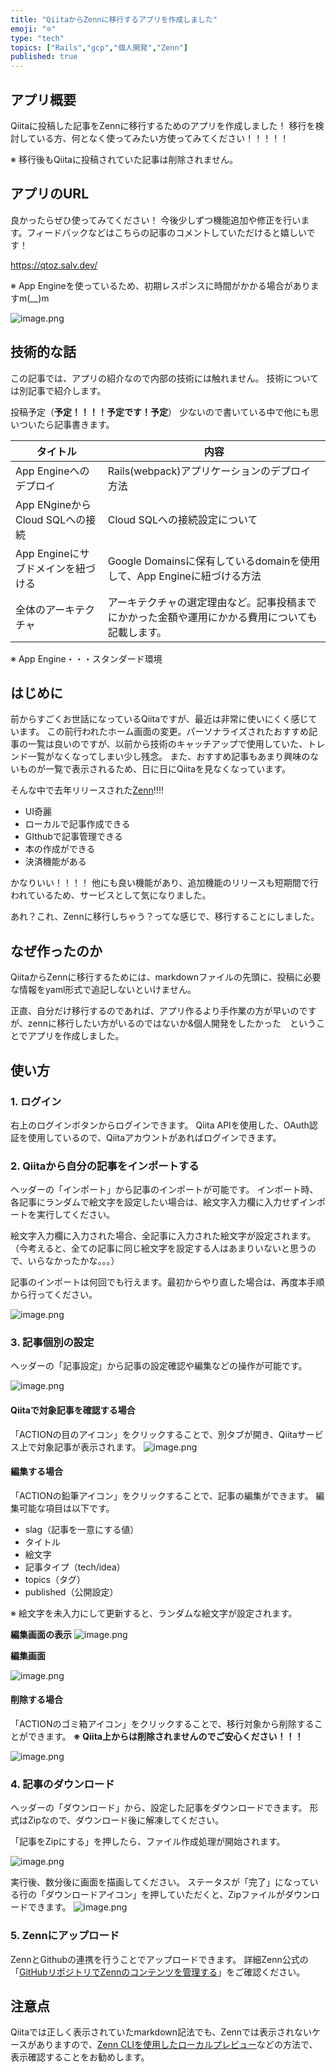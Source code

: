 ```yaml
---
title: "QiitaからZennに移行するアプリを作成しました" 
emoji: "🔯"
type: "tech" 
topics: ["Rails","gcp","個人開発","Zenn"]
published: true
---
```

## アプリ概要
Qiitaに投稿した記事をZennに移行するためのアプリを作成しました！
移行を検討している方、何となく使ってみたい方使ってみてください！！！！！

※ 移行後もQiitaに投稿されていた記事は削除されません。


## アプリのURL
良かったらぜひ使ってみてください！
今後少しずつ機能追加や修正を行います。フィードバックなどはこちらの記事のコメントしていただけると嬉しいです！

https://qtoz.salv.dev/

※ App Engineを使っているため、初期レスポンスに時間がかかる場合がありますm(__)m

![image.png](https://qiita-image-store.s3.ap-northeast-1.amazonaws.com/0/224082/76b81f76-45fb-1c4b-0f1d-637455c3185c.png)


## 技術的な話
この記事では、アプリの紹介なので内部の技術には触れません。
技術については別記事で紹介します。

投稿予定（**予定！！！！予定です！予定**）
少ないので書いている中で他にも思いついたら記事書きます。

| タイトル                           | 内容                                                         |
| ---------------------------------- | ------------------------------------------------------------ |
| App Engineへのデプロイ             | Rails(webpack)アプリケーションのデプロイ方法                 |
| App ENgineからCloud SQLへの接続    | Cloud SQLへの接続設定について                                |
| App Engineにサブドメインを紐づける | Google Domainsに保有しているdomainを使用して、App Engineに紐づける方法 |
| 全体のアーキテクチャ               | アーキテクチャの選定理由など。記事投稿までにかかった金額や運用にかかる費用についても記載します。 |



※ App Engine・・・スタンダード環境




## はじめに

前からすごくお世話になっているQiitaですが、最近は非常に使いにくく感じています。
この前行われたホーム画面の変更。パーソナライズされたおすすめ記事の一覧は良いのですが、以前から技術のキャッチアップで使用していた、トレンド一覧がなくなってしまい少し残念。
また、おすすめ記事もあまり興味のないものが一覧で表示されるため、日に日にQiitaを見なくなっています。

そんな中で去年リリースされた[Zenn](https://zenn.dev/)!!!!

- UI奇麗
- ローカルで記事作成できる
- GIthubで記事管理できる
- 本の作成ができる
- 決済機能がある

かなりいい！！！！
他にも良い機能があり、追加機能のリリースも短期間で行われているため、サービスとして気になりました。

あれ？これ、Zennに移行しちゃう？ってな感じで、移行することにしました。




## なぜ作ったのか

QiitaからZennに移行するためには、markdownファイルの先頭に、投稿に必要な情報をyaml形式で追記しないといけません。


正直、自分だけ移行するのであれば、アプリ作るより手作業の方が早いのですが、zennに移行したい方がいるのではないか&個人開発をしたかった　ということでアプリを作成しました。


## 使い方

### 1. ログイン
右上のログインボタンからログインできます。
Qiita APIを使用した、OAuth認証を使用しているので、Qiitaアカウントがあればログインできます。


### 2. Qiitaから自分の記事をインポートする
ヘッダーの「インポート」から記事のインポートが可能です。
インポート時、各記事にランダムで絵文字を設定したい場合は、絵文字入力欄に入力せずインポートを実行してください。

絵文字入力欄に入力された場合、全記事に入力された絵文字が設定されます。
（今考えると、全ての記事に同じ絵文字を設定する人はあまりいないと思うので、いらなかったかな。。。）

記事のインポートは何回でも行えます。最初からやり直した場合は、再度本手順から行ってください。

![image.png](https://qiita-image-store.s3.ap-northeast-1.amazonaws.com/0/224082/c460c5fc-0a54-be2d-f590-4b08c62d8cd8.png)


### 3. 記事個別の設定
ヘッダーの「記事設定」から記事の設定確認や編集などの操作が可能です。

![image.png](https://qiita-image-store.s3.ap-northeast-1.amazonaws.com/0/224082/9d5b5251-d956-cdde-4cbf-db7f923f9c67.png)



#### Qiitaで対象記事を確認する場合
「ACTIONの目のアイコン」をクリックすることで、別タブが開き、Qiitaサービス上で対象記事が表示されます。
![image.png](https://qiita-image-store.s3.ap-northeast-1.amazonaws.com/0/224082/cd677457-5a8f-0295-1392-af11cc094cdf.png)


#### 編集する場合
「ACTIONの鉛筆アイコン」をクリックすることで、記事の編集ができます。
編集可能な項目は以下です。

- slag（記事を一意にする値）
- タイトル
- 絵文字
- 記事タイプ（tech/idea）
- topics（タグ）
- published（公開設定）

※ 絵文字を未入力にして更新すると、ランダムな絵文字が設定されます。

**編集画面の表示**
![image.png](https://qiita-image-store.s3.ap-northeast-1.amazonaws.com/0/224082/914de47a-b6b4-ec49-c3c7-507cb5558ba0.png)

**編集画面**

![image.png](https://qiita-image-store.s3.ap-northeast-1.amazonaws.com/0/224082/88d25ebe-88cf-be81-c4fc-51c1e4daba4e.png)




#### 削除する場合
「ACTIONのゴミ箱アイコン」をクリックすることで、移行対象から削除することができます。
**※ Qiita上からは削除されませんのでご安心ください！！！**

![image.png](https://qiita-image-store.s3.ap-northeast-1.amazonaws.com/0/224082/a441e347-4ccf-54f9-3486-e02e7cef7a22.png)



### 4. 記事のダウンロード
ヘッダーの「ダウンロード」から、設定した記事をダウンロードできます。
形式はZipなので、ダウンロード後に解凍してください。

「記事をZipにする」を押したら、ファイル作成処理が開始されます。

![image.png](https://qiita-image-store.s3.ap-northeast-1.amazonaws.com/0/224082/4b01a9a6-cb37-8db4-b7de-f30cc7a9d181.png)


実行後、数分後に画面を描画してください。
ステータスが「完了」になっている行の「ダウンロードアイコン」を押していただくと、Zipファイルがダウンロードできます。
![image.png](https://qiita-image-store.s3.ap-northeast-1.amazonaws.com/0/224082/fe952c5b-c01f-a415-1ca4-5c86dc27e79f.png)


### 5. Zennにアップロード
ZennとGithubの連携を行うことでアップロードできます。
詳細Zenn公式の「[GitHubリポジトリでZennのコンテンツを管理する](https://zenn.dev/zenn/articles/connect-to-github)」をご確認ください。


## 注意点
Qiitaでは正しく表示されていたmarkdown記法でも、Zennでは表示されないケースがありますので、[Zenn CLIを使用したローカルプレビュー](https://zenn.dev/zenn/articles/zenn-cli-guide#%E3%83%97%E3%83%AC%E3%83%93%E3%83%A5%E3%83%BC%E3%81%99%E3%82%8B)などの方法で、表示確認することをお勧めします。

